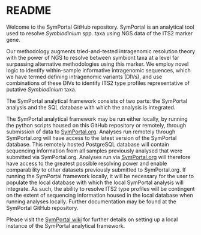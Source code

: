# README
Welcome to the SymPortal GitHub repository. SymPortal is an analytical tool used to resolve _Symbiodinium_ spp. taxa using NGS data of the ITS2 marker gene.

Our methodology augments tried-and-tested intragenomic resolution theory with the power of NGS to resolve between symbiont taxa at a level far surpassing alternative methodologies using this marker. 
We employ novel logic to identify within-sample informative intragenomic sequences, which we have termed defining intragenomic variants (DIVs), and use combinations of these DIVs to identify ITS2 type profiles representative of putative _Symbiodinium_ taxa.

The SymPortal analytical framework consists of two parts: 
the SymPortal analysis and the SQL database with which the analysis is integrated. 

The SymPortal analytical framework may be run either locally, by running the python scripts housed on this GitHub repository 
or remotely, through submission of data to [SymPortal.org](symportal.org). 
Analyses run remotely through SymPortal.org will have access to the latest version of the SymPortal database. 
This remotely hosted PostgreSQL database will contain sequencing information from all samples previously analysed that were submitted via SymPortal.org. 
Analyses run via [SymPortal.org](symportal.org) will therefore have access to the greatest possible resolving power and enable comparability to other datasets previously submitted to SymPortal.org. 
If running the SymPortal framework locally, it will be necessary for the user to populate the local database with which the local SymPortal analysis will integrate. 
As such, the ability to resolve ITS2 type profiles will be contingent on the extent of sequencing information housed in the local database when running analyses locally.
Further documentation may be found at the SymPortal GitHub repository.

Please visit the [SymPortal wiki](https://github.com/SymPortal/SymPortal_framework/wiki) for further details on setting up a local instance of the SymPortal analytical framework.